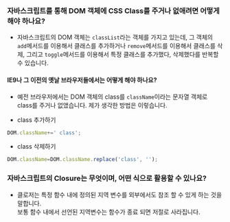 ### 자바스크립트를 통해 DOM 객체에 CSS Class를 주거나 없애려면 어떻게 해야 하나요?
* 자바스크립트의 DOM 객체는 `classList`라는 객체를 가지고 있는데, 그 객체의 `add`메서드를 이용해서 클래스를 추가하거나 `remove`메서드를 이용해서 클래스를 삭제, 그리고 `toggle`메서드를 이용해서 특정 클래스를 추가했다, 삭제했다를 반복할 수 있습니다.

#### IE9나 그 이전의 옛날 브라우저들에서는 어떻게 해야 하나요?
* 예전 브라우저에서는 DOM 객체의 class를 `className`이라는 문자열 객체로 class를 주거나 없앴습니다.
제가 생각한 방법은 이렇습니다.

 * class 추가하기
 ```javascript
 DOM.className+=' class';
 ```

 * class 삭제하기
 ```javascript
 DOM.className=DOM.className.replace('class', '');
 ```

### 자바스크립트의 Closure는 무엇이며, 어떤 식으로 활용할 수 있나요?
* 클로저는 특정 함수 내에 정의된 지역 변수를 외부에서도 참조 할 수 있게 하는 것을 말합니다. <br>
  보통 함수 내에서 선언된 지역변수는 함수가 종료 되면 저절로 사라집니다. 